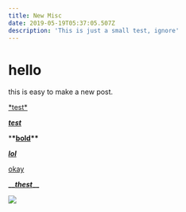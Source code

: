 ```yaml
---
title: New Misc
date: 2019-05-19T05:37:05.507Z
description: 'This is just a small test, ignore'
---
```

# hello

this is easy to make a new post.

[\*test\*](doeshtisowrld)

**[_test_](testing.com)**

\***\*[**bold**](testing.com)\*\***

[_**lol**_](youtube.com)

[okay](https://youtube.com)

**__**[_**thest**_](htere.com)**__**

![](/img/screenshot-39-.png)
